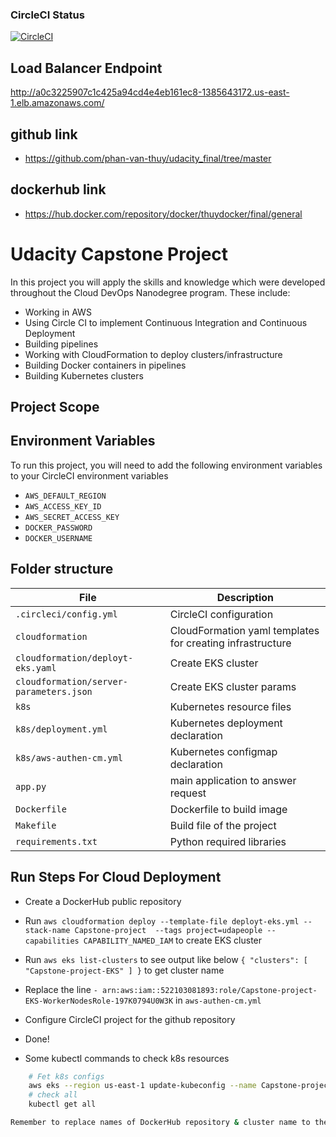 ### CircleCI Status
[![CircleCI](https://dl.circleci.com/status-badge/img/gh/phan-van-thuy/udacity_final/tree/master.svg?style=svg)](https://dl.circleci.com/status-badge/redirect/gh/phan-van-thuy/udacity_final/tree/master)

## Load Balancer Endpoint
http://a0c3225907c1c425a94cd4e4eb161ec8-1385643172.us-east-1.elb.amazonaws.com/

## github link

- https://github.com/phan-van-thuy/udacity_final/tree/master

## dockerhub link
- https://hub.docker.com/repository/docker/thuydocker/final/general
# Udacity Capstone Project

In this project you will apply the skills and knowledge which were developed throughout the Cloud DevOps Nanodegree program. These include:

* Working in AWS
* Using Circle CI to implement Continuous Integration and Continuous Deployment
* Building pipelines
* Working with CloudFormation to deploy clusters/infrastructure
* Building Docker containers in pipelines
* Building Kubernetes clusters

## Project Scope

## Environment Variables

To run this project, you will need to add the following environment variables to your CircleCI environment variables

* `AWS_DEFAULT_REGION`
* `AWS_ACCESS_KEY_ID`
* `AWS_SECRET_ACCESS_KEY`
* `DOCKER_PASSWORD`
* `DOCKER_USERNAME`

## Folder structure

| File | Description |
| ---- | ----------- |
| `.circleci/config.yml` | CircleCI configuration |
| `cloudformation` | CloudFormation yaml templates for creating infrastructure |
| `cloudformation/deployt-eks.yaml` | Create EKS cluster |
| `cloudformation/server-parameters.json` | Create EKS cluster params |
| `k8s` | Kubernetes resource files |
| `k8s/deployment.yml` | Kubernetes deployment declaration |
| `k8s/aws-authen-cm.yml` | Kubernetes configmap declaration |
| `app.py` | main application to answer request |
| `Dockerfile` | Dockerfile to build image|
| `Makefile` | Build file of the project |
| `requirements.txt` | Python required libraries |


## Run Steps For Cloud Deployment
* Create a DockerHub public repository
* Run `aws cloudformation deploy --template-file deployt-eks.yml --stack-name Capstone-project  --tags project=udapeople --capabilities CAPABILITY_NAMED_IAM` to create EKS cluster
* Run `aws eks list-clusters` to see output like below
`{
    "clusters": [
        "Capstone-project-EKS"
    ]
}` 
to get cluster name
* Replace the line `- arn:aws:iam::522103081893:role/Capstone-project-EKS-WorkerNodesRole-197K0794U0W3K` in `aws-authen-cm.yml`
* Configure CircleCI project for the github repository
* Done!

* Some kubectl commands to check k8s resources
```bash
    # Fet k8s configs
    aws eks --region us-east-1 update-kubeconfig --name Capstone-project-EKS
    # check all 
    kubectl get all

Remember to replace names of DockerHub repository & cluster name to the script file before you run.
